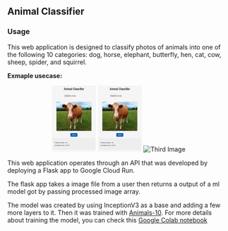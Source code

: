## Animal Classifier

### Usage

This web application is designed to classify photos of animals into one of the following 10 categories: dog, horse, elephant, butterfly, hen, cat, cow, sheep, spider, and squirrel.

**Exmaple usecase:**
<p align="center">
  <img src="https://github.com/seungjun-green/animalClassifier/blob/master/images/cow.png" alt="First Image" width="100" height="150"/>
  <img src="https://github.com/seungjun-green/animalClassifier/blob/master/images/cow.png" alt="Second Image" width="100" height="150"/>
  <img src="[URL_of_third_image](https://github.com/seungjun-green/animalClassifier/blob/master/images/cow.png)" alt="Third Image" width="100" height="150"/>
</p>


This web application operates through an API that was developed by deploying a Flask app to Google Cloud Run. 

The flask app takes a image file from a user then returns a output of a ml model got by passing processed image array. 

The model was created by using InceptionV3 as a base and adding a few more layers to it. Then it was trained with [Animals-10](https://www.kaggle.com/datasets/alessiocorrado99/animals10). For more details about training the model, you can check this [Google Colab notebook](https://github.com/seungjun-green/animalClassifier/blob/master/Animal_Classification.ipynb)
